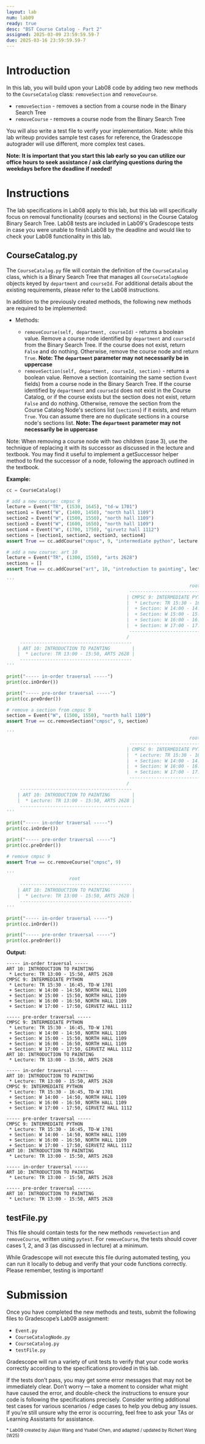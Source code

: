 ```yaml
---
layout: lab
num: lab09
ready: true
desc: "BST Course Catalog - Part 2"
assigned: 2025-03-09 23:59:59.59-7
due: 2025-03-16 23:59:59.59-7
---
```


# Introduction

In this lab, you will build upon your Lab08 code by adding two new methods to the `CourseCatalog` class: `removeSection` and `removeCourse`.

* `removeSection` - removes a section from a course node in the Binary Search Tree
* `removeCourse` - removes a course node from the Binary Search Tree

You will also write a test file to verify your implementation. Note: while this lab writeup provides sample test cases for reference, the Gradescope autograder will use different, more complex test cases.

**Note: It is important that you start this lab early so you can utilize our office hours to seek assistance / ask clarifying questions during the weekdays before the deadline if needed!**

# Instructions

The lab specifications in Lab08 apply to this lab, but this lab will specifically focus on removal functionality (courses and sections) in the Course Catalog Binary Search Tree. Lab08 tests are included in Lab09's Gradescope tests in case you were unable to finish Lab08 by the deadline and would like to check your Lab08 functionality in this lab.

## CourseCatalog.py

The `CourseCatalog.py` file will contain the definition of the `CourseCatalog` class, which is a Binary Search Tree that manages all `CourseCatalogNode` objects keyed by `department` and `courseId`. For additional details about the existing requirements, please refer to the Lab08 instructions.

In addition to the previously created methods, the following new methods are required to be implemented:

* Methods:

    * `removeCourse(self, department, courseId)` - returns a boolean value. Remove a course node identified by `department` and `courseId` from the Binary Search Tree. If the course does not exist, return `False` and do nothing. Otherwise, remove the course node and return `True`. **Note: The `department` parameter may not necessarily be in uppercase**
    * `removeSection(self, department, courseId, section)` - returns a boolean value. Remove a section (containing the same section `Event` fields) from a course node in the Binary Search Tree. If the course identified by `department` and `courseId` does not exist in the Course Catalog, or if the course exists but the section does not exist, return `False` and do nothing. Otherwise, remove the section from the Course Catalog Node's sections list (`sections`) if it exists, and return `True`. You can assume there are no duplicate sections in a course node's sections list. **Note: The `department` parameter may not necessarily be in uppercase**

Note: When removing a course node with two children (case 3), use the technique of replacing it with its successor as discussed in the lecture and textbook. You may find it useful to implement a getSuccessor helper method to find the successor of a node, following the approach outlined in the textbook.

**Example:**

```python
cc = CourseCatalog()

# add a new course: cmpsc 9
lecture = Event("TR", (1530, 1645), "td-w 1701")
section1 = Event("W", (1400, 1450), "north hall 1109")
section2 = Event("W", (1500, 1550), "north hall 1109")
section3 = Event("W", (1600, 1650), "north hall 1109")
section4 = Event("W", (1700, 1750), "girvetz hall 1112")
sections = [section1, section2, section3, section4]
assert True == cc.addCourse("cmpsc", 9, "intermediate python", lecture, sections)

# add a new course: art 10
lecture = Event("TR", (1300, 1550), "arts 2628")
sections = []
assert True == cc.addCourse("art", 10, "introduction to painting", lecture, sections)

'''
                                                                   root
                                             ------------------------------------------------
                                            | CMPSC 9: INTERMEDIATE PYTHON                   |
                                            |  * Lecture: TR 15:30 - 16:45, TD-W 1701        |
                                            |  + Section: W 14:00 - 14:50, NORTH HALL 1109   |
                                            |  + Section: W 15:00 - 15:50, NORTH HALL 1109   |
                                            |  + Section: W 16:00 - 16:50, NORTH HALL 1109   |
                                            |  + Section: W 17:00 - 17:50, GIRVETZ HALL 1112 |
                                             ------------------------------------------------
                                            /
     -----------------------------------------
    | ART 10: INTRODUCTION TO PAINTING        |
    |  * Lecture: TR 13:00 - 15:50, ARTS 2628 |
     -----------------------------------------
'''

print("----- in-order traversal -----")
print(cc.inOrder())

print("----- pre-order traversal -----")
print(cc.preOrder())

# remove a section from cmpsc 9
section = Event("W", (1500, 1550), "north hall 1109")
assert True == cc.removeSection("cmpsc", 9, section)

'''
                                                                   root
                                             ------------------------------------------------
                                            | CMPSC 9: INTERMEDIATE PYTHON                   |
                                            |  * Lecture: TR 15:30 - 16:45, TD-W 1701        |
                                            |  + Section: W 14:00 - 14:50, NORTH HALL 1109   |
                                            |  + Section: W 16:00 - 16:50, NORTH HALL 1109   |
                                            |  + Section: W 17:00 - 17:50, GIRVETZ HALL 1112 |
                                             ------------------------------------------------
                                            /
     -----------------------------------------
    | ART 10: INTRODUCTION TO PAINTING        |
    |  * Lecture: TR 13:00 - 15:50, ARTS 2628 |
     -----------------------------------------
'''

print("----- in-order traversal -----")
print(cc.inOrder())

print("----- pre-order traversal -----")
print(cc.preOrder())

# remove cmpsc 9
assert True == cc.removeCourse("cmpsc", 9)

'''
                       root
     -----------------------------------------
    | ART 10: INTRODUCTION TO PAINTING        |
    |  * Lecture: TR 13:00 - 15:50, ARTS 2628 |
     -----------------------------------------
'''

print("----- in-order traversal -----")
print(cc.inOrder())

print("----- pre-order traversal -----")
print(cc.preOrder())
```

**Output:**
```
----- in-order traversal -----
ART 10: INTRODUCTION TO PAINTING
 * Lecture: TR 13:00 - 15:50, ARTS 2628
CMPSC 9: INTERMEDIATE PYTHON
 * Lecture: TR 15:30 - 16:45, TD-W 1701
 + Section: W 14:00 - 14:50, NORTH HALL 1109
 + Section: W 15:00 - 15:50, NORTH HALL 1109
 + Section: W 16:00 - 16:50, NORTH HALL 1109
 + Section: W 17:00 - 17:50, GIRVETZ HALL 1112

----- pre-order traversal -----
CMPSC 9: INTERMEDIATE PYTHON
 * Lecture: TR 15:30 - 16:45, TD-W 1701
 + Section: W 14:00 - 14:50, NORTH HALL 1109
 + Section: W 15:00 - 15:50, NORTH HALL 1109
 + Section: W 16:00 - 16:50, NORTH HALL 1109
 + Section: W 17:00 - 17:50, GIRVETZ HALL 1112
ART 10: INTRODUCTION TO PAINTING
 * Lecture: TR 13:00 - 15:50, ARTS 2628

----- in-order traversal -----
ART 10: INTRODUCTION TO PAINTING
 * Lecture: TR 13:00 - 15:50, ARTS 2628
CMPSC 9: INTERMEDIATE PYTHON
 * Lecture: TR 15:30 - 16:45, TD-W 1701
 + Section: W 14:00 - 14:50, NORTH HALL 1109
 + Section: W 16:00 - 16:50, NORTH HALL 1109
 + Section: W 17:00 - 17:50, GIRVETZ HALL 1112

----- pre-order traversal -----
CMPSC 9: INTERMEDIATE PYTHON
 * Lecture: TR 15:30 - 16:45, TD-W 1701
 + Section: W 14:00 - 14:50, NORTH HALL 1109
 + Section: W 16:00 - 16:50, NORTH HALL 1109
 + Section: W 17:00 - 17:50, GIRVETZ HALL 1112
ART 10: INTRODUCTION TO PAINTING
 * Lecture: TR 13:00 - 15:50, ARTS 2628

----- in-order traversal -----
ART 10: INTRODUCTION TO PAINTING
 * Lecture: TR 13:00 - 15:50, ARTS 2628

----- pre-order traversal -----
ART 10: INTRODUCTION TO PAINTING
 * Lecture: TR 13:00 - 15:50, ARTS 2628

```

## testFile.py

This file should contain tests for the new methods `removeSection` and `removeCourse`, written using `pytest`. For `removeCourse`, the tests should cover cases 1, 2, and 3 (as discussed in lecture) at a minimum.

While Gradescope will not execute this file during automated testing, you can run it locally to debug and verify that your code functions correctly. Please remember, testing is important!

# Submission

Once you have completed the new methods and tests, submit the following files to Gradescope’s Lab09 assignment:

* `Event.py`
* `CourseCatalogNode.py`
* `CourseCatalog.py`
* `testFile.py`

Gradescope will run a variety of unit tests to verify that your code works correctly according to the specifications provided in this lab.

If the tests don’t pass, you may get some error messages that may not be immediately clear. Don’t worry — take a moment to consider what might have caused the error, and double-check the instructions to ensure your code is following the specifications precisely. Consider writing additional test cases for various scenarios / edge cases to help you debug any issues. If you’re still unsure why the error is occurring, feel free to ask your TAs or Learning Assistants for assistance.

<sup>* Lab09 created by Jiajun Wang and Ysabel Chen, and adapted / updated by Richert Wang (W25)</sup>